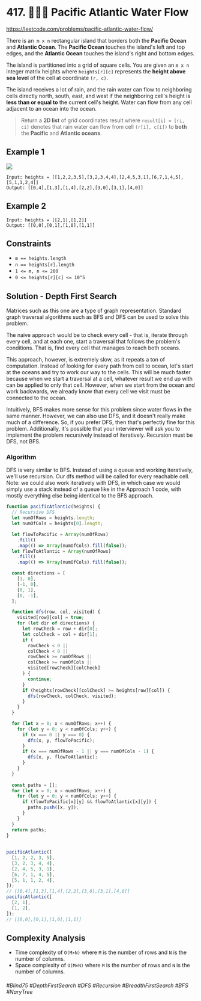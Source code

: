 # 417. 👩🏽‍🦯 Pacific Atlantic Water Flow
https://leetcode.com/problems/pacific-atlantic-water-flow/

There is an` m x n` rectangular island that borders both the <b>Pacific Ocean</b> and <b>Atlantic Ocean</b>. The <b>Pacific Ocean</b> touches the island's left and top edges, and the <b>Atlantic Ocean</b> touches the island's right and bottom edges.

The island is partitioned into a grid of square cells. You are given an `m x n` integer matrix heights where `heights[r][c]` represents the <b>height above sea level</b> of the cell at coordinate `(r, c)`.

The island receives a lot of rain, and the rain water can flow to neighboring cells directly north, south, east, and west if the neighboring cell's height is <b>less than or equal to</b> the current cell's height. Water can flow from any cell adjacent to an ocean into the ocean.

> Return a <b>2D list</b> of grid coordinates result where `result[i] = [ri, ci]` denotes that rain water can flow from cell `(r[i], c[i])` to <b>both</b> the <b>Pacific</b> and <b>Atlantic oceans</b>.


## Example 1
![](https://assets.leetcode.com/uploads/2021/06/08/waterflow-grid.jpg)
````
Input: heights = [[1,2,2,3,5],[3,2,3,4,4],[2,4,5,3,1],[6,7,1,4,5],[5,1,1,2,4]]
Output: [[0,4],[1,3],[1,4],[2,2],[3,0],[3,1],[4,0]]
````
## Example 2
````
Input: heights = [[2,1],[1,2]]
Output: [[0,0],[0,1],[1,0],[1,1]]
````

## Constraints

- `m == heights.length`
- `n == heights[r].length`
- `1 <= m, n <= 200`
- `0 <= heights[r][c] <= 10^5`

## Solution - Depth First Search
Matrices such as this one are a type of graph representation. Standard graph traversal algorithms such as BFS and DFS can be used to solve this problem. 

The naive approach would be to check every cell - that is, iterate through every cell, and at each one, start a traversal that follows the problem's conditions. That is, find every cell that manages to reach both oceans.

This approach, however, is extremely slow, as it repeats a ton of computation. Instead of looking for every path from cell to ocean, let's start at the oceans and try to work our way to the cells. This will be much faster because when we start a traversal at a cell, whatever result we end up with can be applied to only that cell. However, when we start from the ocean and work backwards, we already know that every cell we visit must be connected to the ocean.

Intuitively, BFS makes more sense for this problem since water flows in the same manner. However, we can also use DFS, and it doesn't really make much of a difference. So, if you prefer DFS, then that's perfectly fine for this problem. Additionally, it's possible that your interviewer will ask you to implement the problem recursively instead of iteratively. Recursion must be DFS, not BFS.

### Algorithm

DFS is very similar to BFS. Instead of using a queue and working iteratively, we'll use recursion. Our dfs method will be called for every reachable cell. Note: we could also work iteratively with DFS, in which case we would simply use a stack instead of a queue like in the Approach 1 code, with mostly everything else being identical to the BFS approach.
````js
function pacificAtlantic(heights) {
  // Recursive DFS
  let numOfRows = heights.length;
  let numOfCols = heights[0].length;

  let flowToPacific = Array(numOfRows)
    .fill()
    .map(() => Array(numOfCols).fill(false));
  let flowToAtlantic = Array(numOfRows)
    .fill()
    .map(() => Array(numOfCols).fill(false));

  const directions = [
    [1, 0],
    [-1, 0],
    [0, 1],
    [0, -1],
  ];

  function dfs(row, col, visited) {
    visited[row][col] = true;
    for (let dir of directions) {
      let rowCheck = row + dir[0];
      let colCheck = col + dir[1];
      if (
        rowCheck < 0 ||
        colCheck < 0 ||
        rowCheck >= numOfRows ||
        colCheck >= numOfCols ||
        visited[rowCheck][colCheck]
      ) {
        continue;
      }
      if (heights[rowCheck][colCheck] >= heights[row][col]) {
        dfs(rowCheck, colCheck, visited);
      }
    }
  }

  for (let x = 0; x < numOfRows; x++) {
    for (let y = 0; y < numOfCols; y++) {
      if (x === 0 || y === 0) {
        dfs(x, y, flowToPacific);
      }
      if (x === numOfRows - 1 || y === numOfCols - 1) {
        dfs(x, y, flowToAtlantic);
      }
    }
  }
  
  const paths = [];
  for (let x = 0; x < numOfRows; x++) {
    for (let y = 0; y < numOfCols; y++) {
      if (flowToPacific[x][y] && flowToAtlantic[x][y]) {
        paths.push([x, y]);
      }
    }
  }
  return paths;
}
  
  
pacificAtlantic([
  [1, 2, 2, 3, 5],
  [3, 2, 3, 4, 4],
  [2, 4, 5, 3, 1],
  [6, 7, 1, 4, 5],
  [5, 1, 1, 2, 4],
]);
// [[0,4],[1,3],[1,4],[2,2],[3,0],[3,1],[4,0]]
pacificAtlantic([
  [2, 1],
  [1, 2],
]);
// [[0,0],[0,1],[1,0],[1,1]]
````


## Complexity Analysis
- Time complexity of `O(M×N)` where `M` is the number of rows and `N` is the number of columns.
- Space complexity of `O(M×N)` where `M` is the number of rows and `N` is the number of columns.

###### #Blind75 #DepthFirstSearch #DFS #Recursion #BreadthFirstSearch #BFS #NaryTree
